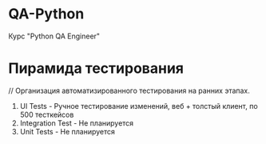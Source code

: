 # QA-Python
Курс "Python QA Engineer"

# Пирамида тестирования
 // Организация автоматизированного тестирования на ранних этапах.
 
1. UI Tests - Ручное тестирование изменений, веб + толстый клиент, по 500 тесткейсов   
2. Integration Test - Не планируется 
3. Unit Tests - Не планируется
